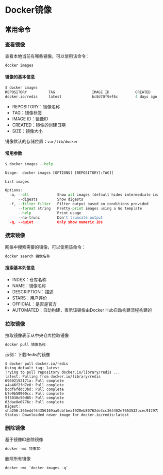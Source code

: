 
# Docker镜像



## 常用命令
### 查看镜像
查看本地当前有哪些镜像，可以使用该命令：

```python
docker images
```

#### 镜像的基本信息

```python
$ docker images
REPOSITORY          TAG                 IMAGE ID            CREATED             SIZE
docker.io/redis     latest              bc8d70f9ef6c        4 days ago          105 MB
```

+ REPOSITORY：镜像名称
+ TAG：镜像标签
+ IMAGE ID：镜像ID
+ CREATED：镜像的创建日期
+ SIZE：镜像大小

镜像默认的存储位置：`var/lib/docker`

#### 常用参数

```python
$ docker images --help

Usage:  docker images [OPTIONS] [REPOSITORY[:TAG]]

List images

Options:
  -a, --all             Show all images (default hides intermediate images)
      --digests         Show digests
  -f, --filter filter   Filter output based on conditions provided
      --format string   Pretty-print images using a Go template
      --help            Print usage
      --no-trunc        Don't truncate output
  -q, --quiet           Only show numeric IDs

```

### 搜索镜像

网络中搜索需要的镜像，可以使用该命令：

```python
docker search 镜像名称
```

#### 搜索基本列信息

+ INDEX：仓库名称       
+ NAME：镜像名称                                 
+ DESCRIPTION：描述                                     
+ STARS：用户评价
+ OFFICIAL：是否是官方   
+ AUTOMATED：自动构建，表示该镜像由Docker Hub自动构建流程构建的

### 拉取镜像
拉取镜像表示从中央仓库拉取镜像

```python
docker pull 镜像名称
```

示例：下载Redis的镜像

```
$ docker pull docker.io/redis
Using default tag: latest
Trying to pull repository docker.io/library/redis ...
latest: Pulling from docker.io/library/redis
69692152171a: Pull complete
a4a46f2fd7e0: Pull complete
bcdf6fddc3bd: Pull complete
b7e9b50900cc: Pull complete
5f3030c50d85: Pull complete
63dae8e0776c: Pull complete
Digest: sha256:365eddf64356169aa0cbfbeaf928eb80762de3cc364402e7653532bcec912973
Status: Downloaded newer image for docker.io/redis:latest
```

### 删除镜像

基于镜像ID删除镜像
```python
docker rmi 镜像ID
```

删除所有镜像
```
docker rmi `docker images -q`
```
